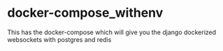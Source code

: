 # docker-compose_withenv
This has the docker-compose which will give you the django dockerized websockets with postgres and redis
